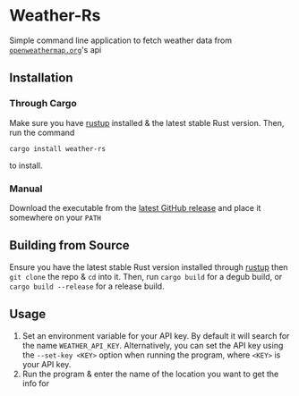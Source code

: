 # Weather-Rs

Simple command line application to fetch weather data from [`openweathermap.org`](https://openweathermap.org)'s api

## Installation

### Through Cargo

Make sure you have [rustup](https://rustup.rs) installed & the latest stable Rust version. Then,
run the command

```shell
cargo install weather-rs
```

to install.

### Manual

Download the executable from the [latest GitHub release](https://github.com/Clay-6/Weather-Rs/releases/latest)
and place it somewhere on your `PATH`

## Building from Source

Ensure you have the latest stable Rust version installed through [rustup](https://rustup.rs) then `git clone`
the repo & `cd` into it. Then, run `cargo build` for a degub build, or `cargo build --release` for a release
build.

## Usage

1. Set an environment variable for your API key. By default it will search for the name `WEATHER_API_KEY`.
Alternatively, you can set the API key using the `--set-key <KEY>` option when running the program,
where `<KEY>` is your API key.
2. Run the program & enter the name of the location you want to get the info for
